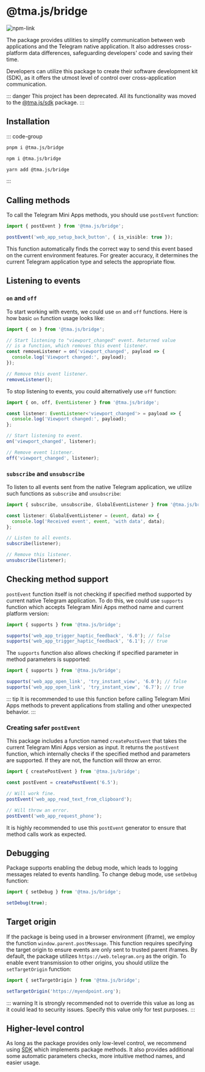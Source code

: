 # @tma.js/bridge

[npm-link]: https://npmjs.com/package/@tma.js/bridge

[npm-shield]: https://img.shields.io/npm/v/@tma.js/bridge?logo=npm

![[npm-link]][npm-shield]

The package provides utilities to simplify communication between web applications and the Telegram
native application. It also addresses cross-platform data differences, safeguarding developers' code
and saving their time.

Developers can utilize this package to create their software development kit (SDK), as it offers the
utmost level of control over cross-application communication.

::: danger
This project has been deprecated. All its functionality was moved to
the [@tma.js/sdk](./tma-js-sdk/about.md) package.
:::

## Installation

::: code-group

```bash [pnpm]
pnpm i @tma.js/bridge
```

```bash [npm]
npm i @tma.js/bridge
```

```bash [yarn]
yarn add @tma.js/bridge
```

:::

## Calling methods

To call the Telegram Mini Apps methods, you should use `postEvent` function:

```typescript
import { postEvent } from '@tma.js/bridge';

postEvent('web_app_setup_back_button', { is_visible: true });
```

This function automatically finds the correct way to send this event based on the current
environment features. For greater accuracy, it determines the current Telegram application type and
selects the appropriate flow.

## Listening to events

### `on` and `off`

To start working with events, we could use `on` and `off` functions. Here is how basic `on` function
usage looks like:

```typescript
import { on } from '@tma.js/bridge';

// Start listening to "viewport_changed" event. Returned value
// is a function, which removes this event listener.
const removeListener = on('viewport_changed', payload => {
  console.log('Viewport changed:', payload);
});

// Remove this event listener.
removeListener();
```

To stop listening to events, you could alternatively use `off` function:

```typescript
import { on, off, EventListener } from '@tma.js/bridge';

const listener: EventListener<'viewport_changed'> = payload => {
  console.log('Viewport changed:', payload);
};

// Start listening to event.
on('viewport_changed', listener);

// Remove event listener.
off('viewport_changed', listener);
```

### `subscribe` and `unsubscribe`

To listen to all events sent from the native Telegram application,
we utilize such functions as `subscribe` and `unsubscribe`:

```typescript
import { subscribe, unsubscribe, GlobalEventListener } from '@tma.js/bridge';

const listener: GlobalEventListener = (event, data) => {
  console.log('Received event', event, 'with data', data);
};

// Listen to all events.
subscribe(listener);

// Remove this listener.
unsubscribe(listener);
```

## Checking method support

`postEvent` function itself is not checking if specified method supported by current native Telegram
application. To do this, we could use `supports` function which accepts Telegram Mini Apps method
name and current platform version:

```typescript
import { supports } from '@tma.js/bridge';

supports('web_app_trigger_haptic_feedback', '6.0'); // false
supports('web_app_trigger_haptic_feedback', '6.1'); // true
```

The `supports` function also allows checking if specified parameter in method parameters is
supported:

```typescript
import { supports } from '@tma.js/bridge';

supports('web_app_open_link', 'try_instant_view', '6.0'); // false
supports('web_app_open_link', 'try_instant_view', '6.7'); // true
```

::: tip
It is recommended to use this function before calling Telegram Mini Apps methods to prevent
applications from stalling and other unexpected behavior.
:::

### Creating safer `postEvent`

This package includes a function named `createPostEvent` that takes the current Telegram Mini Apps
version as input. It returns the `postEvent` function, which internally checks if the specified
method and parameters are supported. If they are not, the function will throw an error.

```typescript
import { createPostEvent } from '@tma.js/bridge';

const postEvent = createPostEvent('6.5');

// Will work fine.
postEvent('web_app_read_text_from_clipboard');

// Will throw an error.
postEvent('web_app_request_phone');
```

It is highly recommended to use this `postEvent` generator to ensure that method calls work as
expected.

## Debugging

Package supports enabling the debug mode, which leads to logging
messages related to events handling. To change debug mode, use `setDebug`
function:

```typescript
import { setDebug } from '@tma.js/bridge';

setDebug(true);
```

## Target origin

If the package is being used in a browser environment (iframe), we employ the
function `window.parent.postMessage`. This function requires specifying the target origin to ensure
events are only sent to trusted parent iframes. By default, the package
utilizes `https://web.telegram.org` as the origin. To enable event transmission to other origins,
you should utilize the `setTargetOrigin` function:

```typescript
import { setTargetOrigin } from '@tma.js/bridge';

setTargetOrigin('https://myendpoint.org');
```

::: warning
It is strongly recommended not to override this value as long as it could lead to security issues.
Specify this value only for test purposes.
:::

## Higher-level control

As long as the package provides only low-level control, we recommend
using [SDK](tma-js-sdk/about.md) which implements package methods. It also provides additional
some automatic parameters checks, more intuitive method names, and easier usage.